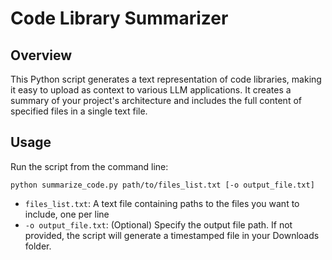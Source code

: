 # Code Library Summarizer

## Overview
This Python script generates a text representation of code libraries, making it easy to upload as context to various LLM applications. It creates a summary of your project's architecture and includes the full content of specified files in a single text file.

## Usage
Run the script from the command line:
```
python summarize_code.py path/to/files_list.txt [-o output_file.txt]
```
- `files_list.txt`: A text file containing paths to the files you want to include, one per line
- `-o output_file.txt`: (Optional) Specify the output file path. If not provided, the script will generate a timestamped file in your Downloads folder.
